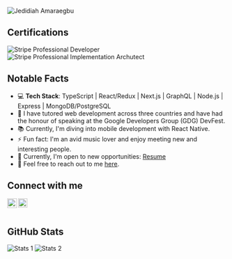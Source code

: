 ![Jedidiah Amaraegbu](https://i.ibb.co/gzb5y25/1694694116518.jpg)

## Certifications

![Stripe Professional Developer](https://user-images.githubusercontent.com/17021436/216167350-8ed3d73a-4014-48d8-9a5c-f10bddbeb71b.png)
![Stripe Professional Implementation Archutect](https://user-images.githubusercontent.com/17021436/216167519-537cc3b5-7aee-426a-b20d-1d3e3aced575.png)

## Notable Facts

- 💻 **Tech Stack**: TypeScript | React/Redux | Next.js | GraphQL | Node.js | Express | MongoDB/PostgreSQL
- 🔭 I have tutored web development across three countries and have had the honour of speaking at the Google Developers Group (GDG) DevFest.
- 📚 Currently, I'm diving into mobile development with React Native.
- ⚡ Fun fact: I'm an avid music lover and enjoy meeting new and interesting people.
- 📜 Currently, I'm open to new opportunities: [Resume](https://1drv.ms/w/s!Ahb3oSaZtiFSgeV9-Gm4M8A5Xdfhhw)
- 💬 Feel free to reach out to me [here](https://github.com/amjedidiah/amjedidiah/issues).

## Connect with me

[<img align="left" alt="Jedidiah Amaraegbu | LinkedIn" width="22px" src="https://user-images.githubusercontent.com/17021436/216168250-c03100df-78e0-4727-ab73-7cb1ec8dd9fb.png" />][linkedin]
[<img align="left" alt="Jedidiah Amaraegbu | Twitter" width="21px" src="https://raw.githubusercontent.com/anuraghazra/anuraghazra/master/assets/twitter.svg" />][twitter]

<br /><br />

## GitHub Stats

![Stats 1](https://github-readme-stats-sigma-five.vercel.app/api?username=amjedidiah&show_icons=true&locale=en)
![Stats 2](https://github-readme-stats-sigma-five.vercel.app/api/top-langs?username=amjedidiah&show_icons=true&locale=en&layout=compact)
<!-- ![Stats 3](https://github-readme-streak-stats.herokuapp.com/?user=amjedidiah) -->

[twitter]: https://twitter.com/am_jedidiah
[linkedin]: https://www.linkedin.com/in/am-jedidiah
